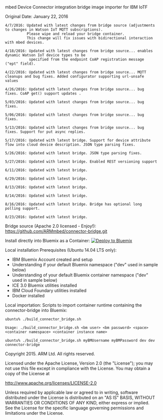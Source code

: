 mbed Device Connector integration bridge image importer for IBM IoTF

Original Date: January 22, 2016

    4/7/2016: Updated with latest changes from bridge source (adjustments to changes in Watson IoT MQTT subscriptions). 
              Please wipe and reload your bridge container. 
              This change will fix issues with bidirectional interaction with mbed devices. 

    4/18/2016: Updated with latest changes from bridge source... enables dynamic Watson IoT device types to be
               specified from the endpoint CoAP registration message ("ept" field). 

    4/22/2016: Updated with latest changes from bridge source... MQTT cleanups and bug fixes. Added configurator supporting url-unsafe values

    4/26/2016: Updated with latest changes from bridge source... bug fixes. CoAP get() support updates .

    5/03/2016: Updated with latest changes from bridge source... bug fixes.

    5/06/2016: Updated with latest changes from bridge source... bug fixes.

    5/13/2016: Updated with latest changes from bridge source... bug fixes. Support for put async replies. 

    5/17/2016: Updated with latest bridge. Support for device attribute flow into cloud device description. JSON type parsing fixes. 

    5/26/2016: Updated with latest bridge. JSON type parsing fixes.

    5/27/2016: Updated with latest bridge. Enabled REST versioning support

    6/11/2016: Updated with latest bridge.

    6/29/2016: Updated with latest bridge.

    8/13/2016: Updated with latest bridge.

    8/14/2016: Updated with latest bridge.

    8/16/2016: Updated with latest bridge. Bridge has optional long polling support.

    8/23/2016: Updated with latest bridge.

Bridge source (Apache 2.0 licensed - Enjoy!): https://github.com/ARMmbed/connector-bridge.git

Install directly into Bluemix as a Container:
[![Deploy to Bluemix](https://bluemix.net/deploy/button.png)](https://bluemix.net/deploy?repository=https://github.com/ARMmbed/connector-bridge-container-iotf.git)

Local installation Prerequisites (Ubuntu 14.04 LTS only):
- IBM Bluemix Account created and setup
- Understanding if your default Bluemix namespace ("dev" used in sample below)
- Understanding of your default Bluemix container namespace ("dev" used in sample below)
- ICE 3.0 Bluemix utilities installed
- IBM Cloud Foundary utilities installed
- Docker installed

Local importation: Scripts to import container runtime containing the connector-bridge into Bluemix:

    ubuntu% ./build_connector_bridge.sh

    Usage: ./build_connector_bridge.sh <bm user> <bm password> <space> <container namespace> <container instance name>

    ubuntu% ./build_connector_bridge.sh myBMUsername myBMPassword dev dev connector-bridge


Copyright 2015. ARM Ltd. All rights reserved.

Licensed under the Apache License, Version 2.0 (the "License");
you may not use this file except in compliance with the License.
You may obtain a copy of the License at

   http://www.apache.org/licenses/LICENSE-2.0

Unless required by applicable law or agreed to in writing, software
distributed under the License is distributed on an "AS IS" BASIS,
WITHOUT WARRANTIES OR CONDITIONS OF ANY KIND, either express or implied.
See the License for the specific language governing permissions and
limitations under the License. 
